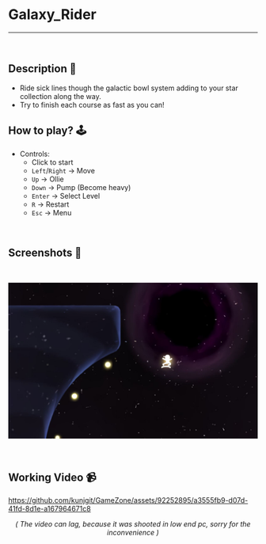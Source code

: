 # **Galaxy_Rider** 

---

<br>

## **Description 📃**
- Ride sick lines though the galactic bowl system adding to your star collection along the way. 
- Try to finish each course as fast as you can!

## **How to play? 🕹️**
- Controls:
	- Click to start
	- `Left`/`Right` -> Move
	- `Up` -> Ollie
	- `Down` -> Pump (Become heavy)
	- `Enter` -> Select Level
	- `R` -> Restart
	- `Esc` -> Menu
	
<br>

## **Screenshots 📸**

<br>

![image](../../assets/images/Galaxy_Rider.jpg)

<br>


## Working Video 📹 

https://github.com/kunjgit/GameZone/assets/92252895/a3555fb9-d07d-41fd-8d1e-a167964671c8

<div align=center>
 <i>( The video can lag, because it was shooted in low end pc, sorry for the inconvenience )</i>
</div>

